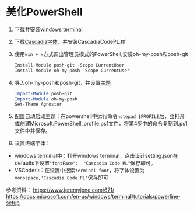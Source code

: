 # 美化PowerShell

1. 下载并安装[windows terminal](https://github.com/microsoft/terminal)
2. 下载[Cascadia字体](https://github.com/microsoft/cascadia-code/releases?WT.mc_id=-blog-scottha)，并安装CascadiaCodePL.ttf
3. 使用`win + x`方式调出管理员模式的PowerShell,安装oh-my-posh和posh-git

   ```PowerShell
   Install-Module posh-git -Scope CurrentUser
   Install-Module oh-my-posh -Scope CurrentUser
   ```

4. 导入oh-my-posh和posh-git，并设置[主题](https://github.com/JanDeDobbeleer/oh-my-posh)

    ```PowerShell
   Import-Module posh-git
   Import-Module oh-my-posh
   Set-Theme Agnoster
   ```

5. 配置自动启动主题：在powershell中运行命令`notepad $PROFILE`后，会打开或创建Microsoft.PowerShell_profile.ps1文件，将第4步中的命令复制到.ps1文件中并保存。
6. 设置终端字体：

- windows terminal中：打开windows terminal，点击设计setting.json在defaults下设置`"fontFace":  "Cascadia Code PL"`保存即可。
- VSCode中：在设置中搜索`terminal font`，将字体设置为`monospace,'Cascadia Code PL'`保存即可

参考资料：
<https://www.jeremyjone.com/671/>
<https://docs.microsoft.com/en-us/windows/terminal/tutorials/powerline-setup>

